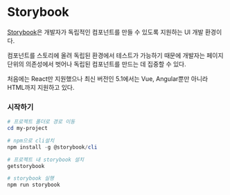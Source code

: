 # Storybook

[Storybook](<https://storybook.js.org/>)은 개발자가 독립적인 컴포넌트를 만들 수 있도록 지원하는 UI 개발 환경이다. 

컴포넌트를 스토리에 올려 독립된 환경에서 테스트가 가능하기 때문에 개발자는 페이지 단위의 의존성에서 벗어나 독립된 컴포넌트를 만드는 데 집중할 수 있다. 

처음에는 React만 지원했으나 최신 버전인 5.1에서는 Vue, Angular뿐만 아니라 HTML까지 지원하고 있다.



### 시작하기

```powershell
# 프로젝트 폴더로 경로 이동
cd my-project
```

```powershell
# npm으로 cli설치
npm install -g @storybook/cli 
```

```powershell
# 프로젝트 내 storybook 설치
getstorybook
```

```powershell
# storybook 실행 
npm run storybook
```


